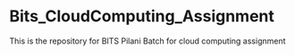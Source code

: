 # Bits_CloudComputing_Assignment
This is the repository for BITS Pilani Batch for cloud computing assignment 
